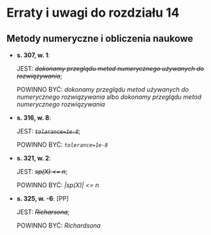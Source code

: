 # Erraty i uwagi do rozdziału 14           #
## Metody numeryczne i obliczenia naukowe ##



-   **s. 307, w. 1**:

    JEST: ~~*dokonamy przeglądu metod numerycznego używanych do rozwiązywania*~~;

    POWINNO BYĆ: *dokonamy przeglądu metod używanych do numerycznego rozwiązywania*
    albo *dokonamy przeglądu metod numerycznego rozwiązywania*

-   **s. 316, w. 8**:

    JEST: ~~*`tolarance=1e-8`*~~;

    POWINNO BYĆ: *`tolerance=1e-8`*

-   **s. 321, w. 2**:

    JEST: ~~*sp(X) <= n*~~;

    POWINNO BYĆ: *|sp(X)| <= n*

-   **s. 325, w. -6**: [PP]

    JEST: ~~*Richarsona*~~;

    POWINNO BYĆ: *Richardsona*

